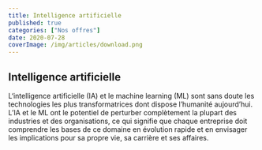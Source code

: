 ```yaml
---
title: Intelligence artificielle
published: true
categories: ["Nos offres"]
date: 2020-07-28
coverImage: /img/articles/download.png
---
```

 
## Intelligence artificielle

L‘intelligence artificielle (IA) et le machine learning (ML) sont sans doute les technologies les plus transformatrices dont dispose l’humanité aujourd’hui. L’IA et le ML ont le potentiel de perturber complètement la plupart des industries et des organisations, ce qui signifie que chaque entreprise doit comprendre les bases de ce domaine en évolution rapide et en envisager les implications pour sa propre vie, sa carrière et ses affaires.
